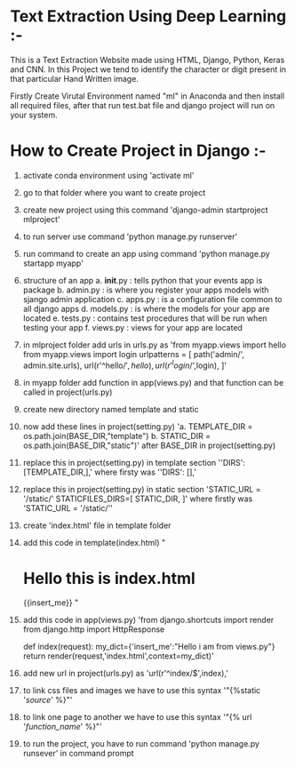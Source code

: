 # Text Extraction Using Deep Learning :-
This is a Text Extraction Website made using HTML, Django, Python, Keras and CNN.
In this Project we tend to identify the character or digit present in that particular Hand Written image.

Firstly Create Virutal Environment named "ml" in Anaconda and then install all required
files, after that run test.bat file and django project will run on your system.

# How to Create Project in Django :-
1. activate conda environment using 'activate ml'

2. go to that folder where you want to create project

3. create new project using this command 'django-admin startproject mlproject'

4. to run server use command 'python manage.py runserver'

5. run command to create an app using command 'python manage.py startapp myapp'

6. structure of an app
	a. __init__.py : tells python that your events app is package
	b. admin.py : is where you register  your apps models with sjango admin application
	c. apps.py : is a configuration file common to all django apps
	d. models.py : is where the models for your app are located
	e. tests.py : contains test procedures that will be run when testing your app
	f. views.py : views for your app are located

7. in mlproject folder add urls in urls.py as 
	'from myapp.views import hello
	 from myapp.views import login
		urlpatterns = [
    					path('admin/', admin.site.urls),
    					url(r'^hello/$',hello),
    					url(r'^login/$',login),
			      	  ]'

8. in myapp folder add function in app(views.py) and that function can be called in project(urls.py)

9. create new directory named template and static

10. now add these lines in project(setting.py) 
	'a. TEMPLATE_DIR = os.path.join(BASE_DIR,"template")
	 b. STATIC_DIR = os.path.join(BASE_DIR,"static")'
	    after BASE_DIR in project(setting.py)

11. replace this in project(setting.py) in template section ''DIRS': [TEMPLATE_DIR,],' 
	where firsty was ''DIRS': [],'

12. replace this in project(setting.py) in static section      'STATIC_URL = '/static/'
								STATICFILES_DIRS=[
    											STATIC_DIR,
										 ]'
	where firstly was 'STATIC_URL = '/static/''
13. create 'index.html' file in template folder

14. add this code in template(index.html) 
   "<!DOCTYPE html>
	<html>
    		<head>
        		<meta charset="utf-8">
        		<title>First App</title>
    		</head>
    		<body>
        		<h1>Hello this is index.html</h1>
        		{{insert_me}}
    		</body>
	</html>"

15. add this code in app(views.py)
   'from django.shortcuts import render
	from django.http import HttpResponse

	def index(request):
    		my_dict={'insert_me':"Hello i am from views.py"}
    		return render(request,'index.html',context=my_dict)'

16. add new url in project(urls.py) as 'url(r'^index/$',index),'

17. to link css files and images we have to use this syntax '"{%static '_source_' %}"'

18. to link one page to another we have to use this syntax '"{% url '_function_name_' %}"'

19. to run the project, you have to run command 'python manage.py runsever' in command prompt
